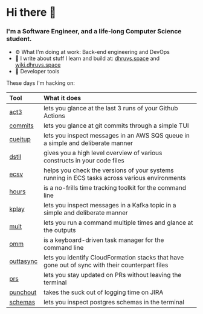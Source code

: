 Hi there 👋
===

### I'm a Software Engineer, and a life-long Computer Science student.


- ⚙️  What I'm doing at work: Back-end engineering and DevOps
- 🌱 I write about stuff I learn and build at:
    [dhruvs.space](https://dhruvs.space) and [wiki.dhruvs.space](https://wiki.dhruvs.space)
- 💙 Developer tools

These days I'm hacking on:

| Tool                                           | What it does                                                                                    |
|:-----------------------------------------------|:------------------------------------------------------------------------------------------------|
| [act3](https://github.com/dhth/act3)           | lets you glance at the last 3 runs of your Github Actions                                       |
| [commits](https://github.com/dhth/commits)     | lets you glance at git commits through a simple TUI                                             |
| [cueitup](https://github.com/dhth/cueitup)     | lets you inspect messages in an AWS SQS queue in a simple and deliberate manner                 |
| [dstll](https://github.com/dhth/dstll)         | gives you a high level overview of various constructs in your code files                        |
| [ecsv](https://github.com/dhth/ecsv)           | helps you check the versions of your systems running in ECS tasks across various environments   |
| [hours](https://github.com/dhth/hours)         | is a no-frills time tracking toolkit for the command line                                       |
| [kplay](https://github.com/dhth/kplay)         | lets you inspect messages in a Kafka topic in a simple and deliberate manner                    |
| [mult](https://github.com/dhth/mult)           | lets you run a command multiple times and glance at the outputs                                 |
| [omm](https://github.com/dhth/omm)             | is a keyboard-driven task manager for the command line                                          |
| [outtasync](https://github.com/dhth/outtasync) | lets you identify CloudFormation stacks that have gone out of sync with their counterpart files |
| [prs](https://github.com/dhth/prs)             | lets you stay updated on PRs without leaving the terminal                                       |
| [punchout](https://github.com/dhth/punchout)   | takes the suck out of logging time on JIRA                                                      |
| [schemas](https://github.com/dhth/schemas)     | lets you inspect postgres schemas in the terminal                                               |
